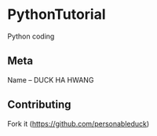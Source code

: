 # PythonTutorial
Python coding

## Meta

Name – DUCK HA HWANG

## Contributing

Fork it (<https://github.com/personableduck>)
